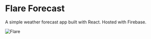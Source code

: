 # Flare Forecast

A simple weather forecast app built with React. Hosted with Firebase.

![Flare](http://i68.tinypic.com/343svbb.png)
